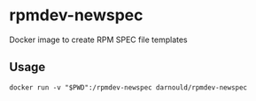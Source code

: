 # rpmdev-newspec
Docker image to create RPM SPEC file templates

## Usage

`docker run -v "$PWD":/rpmdev-newspec darnould/rpmdev-newspec`
